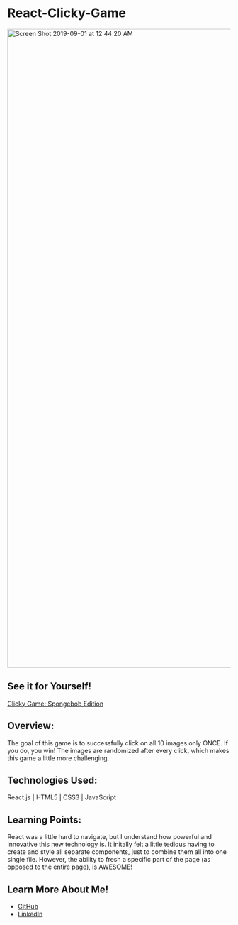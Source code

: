 # React-Clicky-Game

<img width="1440" alt="Screen Shot 2019-09-01 at 12 44 20 AM" src="https://user-images.githubusercontent.com/46205109/64073375-c02b6f00-cc51-11e9-93d6-09c6a19cc7e0.png">

<h2>See it for Yourself!</h2>
<a href="*">Clicky Game: Spongebob Edition</a>

<h2>Overview:</h2>
The goal of this game is to successfully click on all 10 images only ONCE. If you do, you win! The images are randomized after every click, which makes this game a little more challenging.

<h2>Technologies Used:</h2>
React.js | HTML5 | CSS3 | JavaScript

<h2>Learning Points:</h2>
React was a little hard to navigate, but I understand how powerful and innovative this new technology is. It initally felt a little tedious having to create and style all separate components, just to combine them all into one single file. However, the ability to fresh a specific part of the page (as opposed to the entire page), is AWESOME!

<h2>Learn More About Me!</h2>
<ul><li><a href="https://github.com/racheldmiller">GitHub</a></li>
<li><a href="https://linkedin.com/in/rachel-d-miller">LinkedIn</a></li>
</ul>
